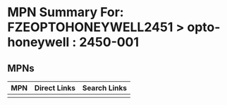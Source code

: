 



# MPN Summary For: FZEOPTOHONEYWELL2451 > opto-honeywell : 2450-001

## MPNs
  

|MPN|Direct Links|Search Links|
| :--- | :--- | :--- |
||||
